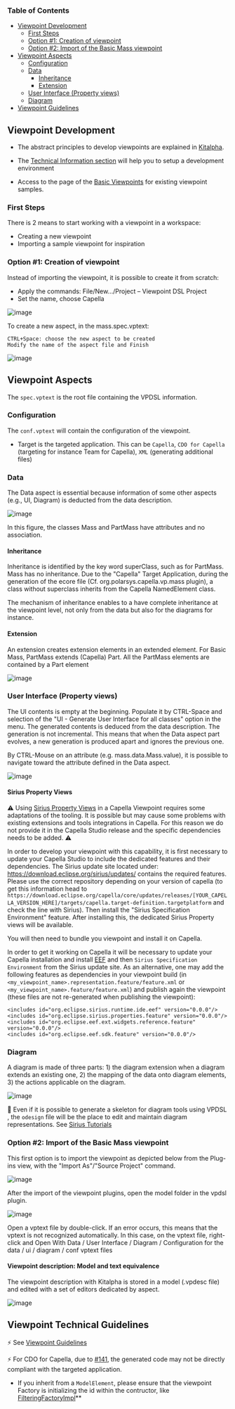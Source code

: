 
### Table of Contents
- [Viewpoint Development](#viewpoint-development)
  * [First Steps](#first-steps)
  * [Option #1: Creation of viewpoint](#option-1-creation-of-viewpoint)
  * [Option #2: Import of the Basic Mass viewpoint](#option-2-import-of-the-basic-mass-viewpoint)
- [Viewpoint Aspects](#viewpoint-aspects)
  * [Configuration](#configuration)
  * [Data](#data)
    + [Inheritance](#inheritance)
    + [Extension](#extension)
  * [User Interface (Property views)](#user-interface--property-views-)
  * [Diagram](#diagram)
- [Viewpoint Guidelines](#viewpoint-guidelines)

## Viewpoint Development

- The abstract principles to develop viewpoints are explained in [Kitalpha](https://github.com/eclipse/kitalpha/wiki/Viewpoint-development).

- The [Technical Information section](https://github.com/eclipse/capella/wiki#development) will help you to setup a development environment

- Access to the page of the [Basic Viewpoints](https://github.com/eclipse/capella-basic-vp/wiki) for existing viewpoint samples.

### First Steps

There is 2 means to start working with a viewpoint in a workspace:

* Creating a new viewpoint
* Importing a sample viewpoint for inspiration

### Option #1: Creation of viewpoint

Instead of importing the viewpoint, it is possible to create it from scratch:

* Apply the commands: File/New…/Project – Viewpoint DSL Project
* Set the name, choose Capella

![image](https://user-images.githubusercontent.com/34767327/139406514-835f856f-f5a0-40e6-99f3-a93a8e273ae2.png)

To create a new aspect, in the mass.spec.vptext:

    CTRL+Space: choose the new aspect to be created
    Modify the name of the aspect file and Finish 

![image](https://user-images.githubusercontent.com/34767327/139406548-a7e29dcf-beb3-4556-94a9-34867e831431.png)


## Viewpoint Aspects

The `spec.vptext` is the root file containing the VPDSL information. 

### Configuration
The `conf.vptext` will contain the configuration of the viewpoint.

- Target is the targeted application. This can be `Capella`, `CDO for Capella` (targeting for instance Team for Capella), `XML` (generating additional files)

### Data

The Data aspect is essential because information of some other aspects (e.g., UI, Diagram) is deducted from the data description. 

![image](https://user-images.githubusercontent.com/34767327/139406762-7a49ed37-b657-46bd-83f4-6f699e945204.png)

In this figure, the classes Mass and PartMass have attributes and no association. 

#### Inheritance

Inheritance is identified by the key word superClass, such as for PartMass. Mass has no inheritance. Due to the "Capella" Target Application, during the generation of the ecore file (Cf. org.polarsys.capella.vp.mass plugin), a class without superclass inherits from the Capella NamedElement class.

The mechanism of inheritance enables to a have complete inheritance at the viewpoint level, not only from the data but also for the diagrams for instance. 

#### Extension

An extension creates extension elements in an extended element. For Basic Mass, PartMass extends (Capella) Part. All the PartMass elements are contained by a Part element

![image](https://user-images.githubusercontent.com/34767327/139406827-3ace6dec-decf-4f9d-b77c-d603330ea3ed.png)

### User Interface (Property views)

The UI contents is empty at the beginning. Populate it by CTRL-Space and selection of the "UI - Generate User Interface for all classes" option in the menu. The generated contents is deduced from the data description. The generation is not incremental. This means that when the Data aspect part evolves, a new generation is produced apart and ignores the previous one.

By CTRL-Mouse on an attribute (e.g. mass.data.Mass.value), it is possible to navigate toward the attribute defined in the Data aspect. 

![image](https://user-images.githubusercontent.com/34767327/139406960-04c46cca-4043-47ac-88eb-317e250d3828.png)

#### Sirius Property Views

⚠️ Using [Sirius Property Views](https://www.eclipse.org/sirius/doc/specifier/properties/Properties_View_Description.html) in a Capella Viewpoint requires some adaptations of the tooling. It is possible but may cause some problems with existing extensions and tools integrations in Capella. For this reason we do not provide it in the Capella Studio release and the specific dependencies needs to be added. ⚠️ 

In order to develop your viewpoint with this capability, it is first necessary to update your Capella Studio to include the dedicated features and their dependencies. The Sirius update site located under: https://download.eclipse.org/sirius/updates/ contains the required features. Please use the correct repository depending on your version of capella (to get this information head to `https://download.eclipse.org/capella/core/updates/releases/[YOUR_CAPELLA_VERSION_HERE]/targets/capella.target-definition.targetplatform` and check the line with Sirius). Then install the "Sirius Specification Environment" feature. After installing this, the dedicated Sirius Property views will be available.

You will then need to bundle you viewpoint and install it on Capella. 

In order to get it working on Capella it will be necessary to update your Capella installation and install [EEF](https://download.eclipse.org/modeling/emft/eef/updates/releases/) and then `Sirius Specification Environment` from the Sirius update site. As an alternative, one may add the following features as dependencies in your viewpoint build (in `<my_viewpoint_name>.representation.feature/feature.xml` or `<my_viewpoint_name>.feature/feature.xml`) and publish again the viewpoint (these files are not re-generated when publishing the viewpoint):

```
<includes id="org.eclipse.sirius.runtime.ide.eef" version="0.0.0"/>
<includes id="org.eclipse.sirius.properties.feature" version="0.0.0"/>
<includes id="org.eclipse.eef.ext.widgets.reference.feature" version="0.0.0"/>
<includes id="org.eclipse.eef.sdk.feature" version="0.0.0"/>
```

### Diagram

A diagram is made of three parts: 1) the diagram extension when a diagram extends an existing one, 2) the mapping of the data onto diagram elements, 3) the actions applicable on the diagram. 

![image](https://user-images.githubusercontent.com/34767327/139407034-88b1f410-1730-4799-92ff-7f82d5f6f59f.png)

🚩 Even if it is possible to generate a skeleton for diagram tools using VPDSL , the `odesign` file will be the place to edit and maintain diagram representations. See [Sirius Tutorials](https://github.com/eclipse/capella/wiki/Tutorials)

### Option #2: Import of the Basic Mass viewpoint

This first option is to import the viewpoint as depicted below from the Plug-ins view, with the "Import As"/"Source Project" command. 

![image](https://user-images.githubusercontent.com/34767327/139406188-36ab66e6-1c27-4c63-90ac-46f69c59d2af.png)

After the import of the viewpoint plugins, open the model folder in the vpdsl plugin. 

![image](https://user-images.githubusercontent.com/34767327/139406237-b7ccb2b2-9079-4603-a947-b42af191e99c.png)

Open a vptext file by double-click. If an error occurs, this means that the vptext is not recognized automatically. In this case, on the vptext file, right-click and Open With Data / User Interface / Diagram / Configuration for the data / ui / diagram / conf vptext files

#### Viewpoint description: Model and text equivalence

The viewpoint description with Kitalpha is stored in a model (.vpdesc file) and edited with a set of editors dedicated by aspect. 

![image](https://user-images.githubusercontent.com/34767327/139406299-ad7662c5-b024-47d0-ab21-67e335e5d99a.png)

## Viewpoint Technical Guidelines

⚡ See [Viewpoint Guidelines](https://github.com/eclipse/capella/blob/master/doc/plugins/org.polarsys.capella.developer.doc/html/Viewpoint%20Guidelines.mediawiki)

⚡ For CDO for Capella, due to [#141](https://github.com/eclipse/capella-studio/issues/141), the generated code may not be directly compliant with the targeted application.
* If you inherit from a `ModelElement`, please ensure that the viewpoint Factory is initializing the id within the contructor, like [FilteringFactoryImpl](https://github.com/eclipse/capella-filtering/blob/master/plugins/org.polarsys.capella.filtering.model.cdo/src/org/polarsys/capella/filtering/impl/FilteringFactoryImpl.java#L144-L146)**


